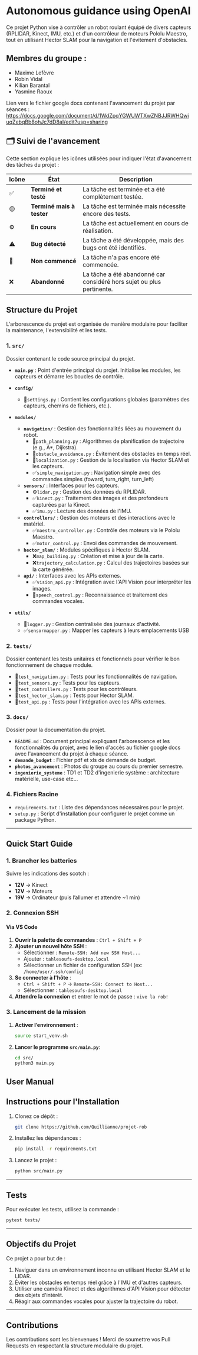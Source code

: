 
# Autonomous guidance using OpenAI

Ce projet Python vise à contrôler un robot roulant équipé de divers capteurs (RPLIDAR, Kinect, IMU, etc.) et d'un contrôleur de moteurs Pololu Maestro, tout en utilisant Hector SLAM pour la navigation et l'évitement d'obstacles.

## Membres du groupe :
- Maxime Lefèvre
- Robin Vidal
- Kilian Barantal
- Yasmine Raoux


Lien vers le fichier google docs contenant l'avancement du projet par séances :
https://docs.google.com/document/d/1WdZpqYGWUWTXwZNBJJRWHQwiuqZebqBb8ohJc7dD8aI/edit?usp=sharing

## 🗂️ Suivi de l'avancement  

Cette section explique les icônes utilisées pour indiquer l'état d'avancement des tâches du projet :  

| Icône | État                        | Description                                      |
|-------|-----------------------------|--------------------------------------------------|
| ✅    | **Terminé et testé**         | La tâche est terminée et a été complètement testée. |
| 🟡    | **Terminé mais à tester**    | La tâche est terminée mais nécessite encore des tests. |
| ⚙️    | **En cours**                 | La tâche est actuellement en cours de réalisation. |
| ⚠️    | **Bug détecté**             | La tâche a été développée, mais des bugs ont été identifiés. |
| 🛑    | **Non commencé**             | La tâche n'a pas encore été commencée. |
| ❌    | **Abandonné**             | La tâche a été abandonné car considéré hors sujet ou plus pertinente. |


## Structure du Projet

L'arborescence du projet est organisée de manière modulaire pour faciliter la maintenance, l'extensibilité et les tests.

### **1. `src/`**
Dossier contenant le code source principal du projet.

- **`main.py`** : Point d'entrée principal du projet. Initialise les modules, les capteurs et démarre les boucles de contrôle.

- **`config/`**

  - 🛑`settings.py` : Contient les configurations globales (paramètres des capteurs, chemins de fichiers, etc.).

- **`modules/`**
  - **`navigation/`** : Gestion des fonctionnalités liées au mouvement du robot.
    - 🛑`path_planning.py` : Algorithmes de planification de trajectoire (e.g., A*, Dijkstra).
    - 🛑`obstacle_avoidance.py` : Évitement des obstacles en temps réel.
    - 🛑`localization.py` : Gestion de la localisation via Hector SLAM et les capteurs.
    - ✅`simple_navigation.py` : Navigation simple avec des commandes simples (foward, turn_right, turn_left)
  - **`sensors/`** : Interfaces pour les capteurs.
    - ⚙️`lidar.py` : Gestion des données du RPLIDAR.
    - ✅`kinect.py` : Traitement des images et des profondeurs capturées par la Kinect.
    - ✅`imu.py` : Lecture des données de l'IMU.
  - **`controllers/`** : Gestion des moteurs et des interactions avec le matériel.
    - ✅`maestro_controller.py` : Contrôle des moteurs via le Pololu Maestro.
    - ✅`motor_control.py` : Envoi des commandes de mouvement.
  - **`hector_slam/`** : Modules spécifiques à Hector SLAM.
    - ❌`map_building.py` : Création et mise à jour de la carte.
    - ❌`trajectory_calculation.py` : Calcul des trajectoires basées sur la carte générée.
  - **`api/`** : Interfaces avec les APIs externes.
    - ✅`vision_api.py` : Intégration avec l'API Vision pour interpréter les images.
    - 🛑`speech_control.py` : Reconnaissance et traitement des commandes vocales.
    
- **`utils/`**
  - 🛑`logger.py` : Gestion centralisée des journaux d'activité.
  - ✅`sensormapper.py` : Mapper les capteurs à leurs emplacements USB

### **2. `tests/`**
Dossier contenant les tests unitaires et fonctionnels pour vérifier le bon fonctionnement de chaque module.
- 🛑`test_navigation.py` : Tests pour les fonctionnalités de navigation.
- 🛑`test_sensors.py` : Tests pour les capteurs.
- 🛑`test_controllers.py` : Tests pour les contrôleurs.
- 🛑`test_hector_slam.py` : Tests pour Hector SLAM.
- 🛑`test_api.py` : Tests pour l'intégration avec les APIs externes.

### **3. `docs/`**
Dossier pour la documentation du projet.
- `README.md` : Document principal expliquant l'arborescence et les fonctionnalités du projet, avec le lien d'accès au fichier google docs avec l'avancement du projet à chaque séance.
- **`demande_budget`** : Fichier pdf et xls de demande de budget.
- **`photos_avancement`** : Photos du groupe au cours du premier semestre.
- **`ingenierie_systeme`** : TD1 et TD2 d'ingenierie système : architecture matérielle, use-case etc...

### **4. Fichiers Racine**
- `requirements.txt` : Liste des dépendances nécessaires pour le projet.
- `setup.py` : Script d'installation pour configurer le projet comme un package Python.

---


## Quick Start Guide  

### 1. Brancher les batteries  
Suivre les indications des scotch :  
- **12V** → Kinect  
- **12V** → Moteurs  
- **19V** → Ordinateur (puis l’allumer et attendre ~1 min)  

### 2. Connexion SSH  
#### Via VS Code  
1. **Ouvrir la palette de commandes** : `Ctrl + Shift + P`  
2. **Ajouter un nouvel hôte SSH** :  
   - Sélectionner : `Remote-SSH: Add new SSH Host...`  
   - Ajouter : `tahlesoufs-desktop.local`  
   - Sélectionner un fichier de configuration SSH (ex: `/home/user/.ssh/config`)  
3. **Se connecter à l'hôte** :  
   - `Ctrl + Shift + P` → `Remote-SSH: Connect to Host...`  
   - Sélectionner : `tahlesoufs-desktop.local`  
4. **Attendre la connexion** et entrer le mot de passe : `vive la rob!`  

### 3. Lancement de la mission  
1. **Activer l’environnement** :  
   ```sh
   source start_venv.sh
   ```
2. **Lancer le programme `src/main.py`**:
    ```sh
    cd src/
    python3 main.py
    ```


## User Manual

## Instructions pour l'Installation
1. Clonez ce dépôt :
   ```bash
   git clone https://github.com/Quillianne/projet-rob
   ```
2. Installez les dépendances :
   ```bash
   pip install -r requirements.txt
   ```
3. Lancez le projet :
   ```bash
   python src/main.py
   ```

---

## Tests
Pour exécuter les tests, utilisez la commande :
```bash
pytest tests/
```

---

## Objectifs du Projet
Ce projet a pour but de :
1. Naviguer dans un environnement inconnu en utilisant Hector SLAM et le LIDAR.
2. Éviter les obstacles en temps réel grâce à l'IMU et d'autres capteurs.
3. Utiliser une caméra Kinect et des algorithmes d'API Vision pour détecter des objets d'intérêt.
4. Réagir aux commandes vocales pour ajuster la trajectoire du robot.

---

## Contributions
Les contributions sont les bienvenues ! Merci de soumettre vos Pull Requests en respectant la structure modulaire du projet.
